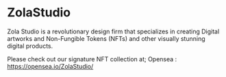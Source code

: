 # ZolaStudio

Zola Studio is a revolutionary design firm that specializes in creating Digital artworks and Non-Fungible Tokens (NFTs) and other visually stunning digital products.

Please check out our signature NFT collection at; Opensea : https://opensea.io/ZolaStudio/
